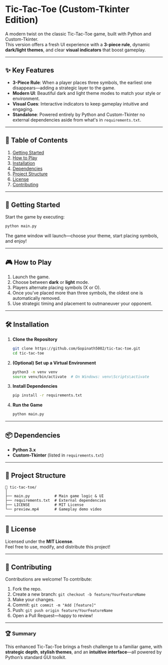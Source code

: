 # Tic-Tac-Toe (Custom-Tkinter Edition)

A modern twist on the classic Tic-Tac-Toe game, built with Python and Custom-Tkinter.  
This version offers a fresh UI experience with a **3-piece rule**, dynamic **dark/light themes**, and clear **visual indicators** that boost gameplay.

---

## ✨ Key Features

- **3-Piece Rule**: When a player places three symbols, the earliest one disappears—adding a strategic layer to the game.  
- **Modern UI**: Beautiful dark and light theme modes to match your style or environment.  
- **Visual Cues**: Interactive indicators to keep gameplay intuitive and engaging.  
- **Standalone**: Powered entirely by Python and Custom-Tkinter no external dependencies aside from what's in `requirements.txt`.  

---

## 📖 Table of Contents

1. [Getting Started](#-getting-started)  
2. [How to Play](#-how-to-play)  
3. [Installation](#-installation)  
4. [Dependencies](#-dependencies)  
5. [Project Structure](#-project-structure)  
6. [License](#-license)  
7. [Contributing](#-contributing)

---

## 🚀 Getting Started

Start the game by executing:

```bash
python main.py
```

The game window will launch—choose your theme, start placing symbols, and enjoy!

---

## 🎮 How to Play

1. Launch the game.  
2. Choose between **dark** or **light** mode.  
3. Players alternate placing symbols (X or O).  
4. Once you’ve placed more than three symbols, the oldest one is automatically removed.  
5. Use strategic timing and placement to outmaneuver your opponent.  

---

## 🛠 Installation

1. **Clone the Repository**

   ```bash
   git clone https://github.com/Gopinath5002/tic-tac-toe.git
   cd tic-tac-toe
   ```

2. **(Optional) Set up a Virtual Environment**

   ```bash
   python3 -m venv venv
   source venv/bin/activate  # On Windows: venv\Scripts\activate
   ```

3. **Install Dependencies**

   ```bash
   pip install -r requirements.txt
   ```

4. **Run the Game**

   ```bash
   python main.py
   ```

---

## 📦 Dependencies

- **Python 3.x**  
- **Custom-Tkinter** (listed in `requirements.txt`)  

---

## 📂 Project Structure

```
📂 tic-tac-toe/
│
├── main.py           # Main game logic & UI
├── requirements.txt  # External dependencies
├── LICENSE           # MIT License
└── preview.mp4       # Gameplay demo video
```

---

## 📜 License

Licensed under the **MIT License**.  
Feel free to use, modify, and distribute this project!  

---

## 🤝 Contributing

Contributions are welcome! To contribute:

1. Fork the repo.  
2. Create a new branch: `git checkout -b feature/YourFeatureName`  
3. Make your changes.  
4. Commit: `git commit -m "Add [feature]"`  
5. Push: `git push origin feature/YourFeatureName`  
6. Open a Pull Request—happy to review!  

---


### 🏆 Summary

This enhanced Tic-Tac-Toe brings a fresh challenge to a familiar game, with **strategic depth**, **stylish themes**, and an **intuitive interface**—all powered by Python’s standard GUI toolkit.
